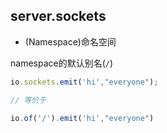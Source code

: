 ## server.sockets

- (Namespace)命名空间

namespace的默认别名(`/`)

```js
io.sockets.emit('hi',"everyone");

// 等价于

io.of('/').emit('hi',"everyone")
```


